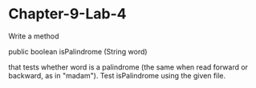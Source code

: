 # Chapter-9-Lab-4
 Write a method 
 
public boolean isPalindrome (String word)

that tests whether word is a palindrome (the same when read forward or backward, as in "madam"). Test isPalindrome using the given file.
